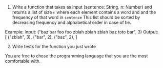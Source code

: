 1) Write a function that takes as input (sentence: String, n: Number)
   and returns a list of size `n` where each element contains a word and and the frequency of that word in `sentence`
   This list should be sorted by decreasing frequency and alphabetical order in case of tie.

Example:
Input: ("baz bar foo foo zblah zblah zblah baz toto bar", 3)
Output:
[
("zblah", 3),
("bar", 2),
("baz", 2),
]

2) Write tests for the function you just wrote

You are free to chose the programming language that you are the most comfortable with.
